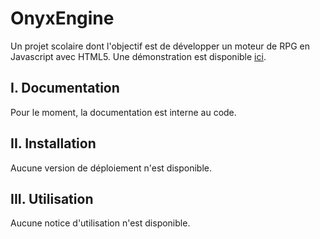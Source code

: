 # OnyxEngine

Un projet scolaire dont l'objectif est de développer un moteur de RPG en Javascript avec HTML5. Une démonstration est disponible [ici](https://grox2006.github.io/OnyxEngine/).

## I. Documentation

Pour le moment, la documentation est interne au code.

## II. Installation

Aucune version de déploiement n'est disponible.

## III. Utilisation

Aucune notice d'utilisation n'est disponible.
